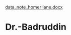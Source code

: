[data_note_homer lane.docx](https://github.com/badr2025/Dr.-Badruddin/files/14033561/data_note_homer.lane.docx)
# Dr.-Badruddin
